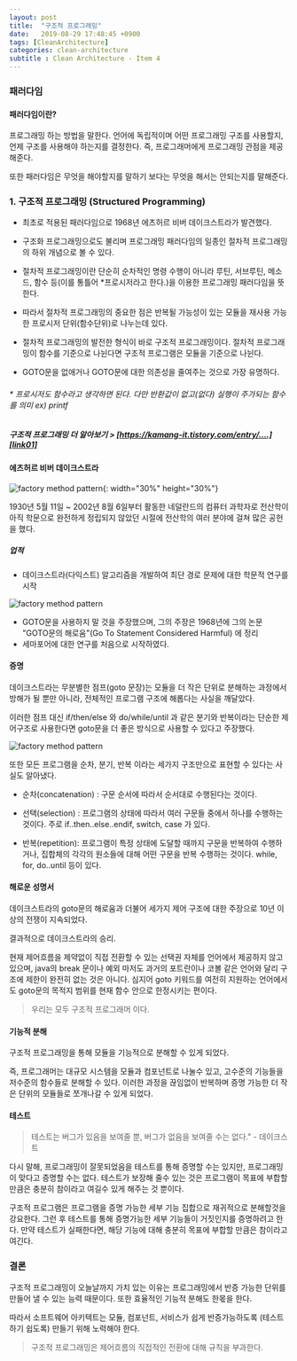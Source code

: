 ```yaml
---
layout: post
title:  "구조적 프로그래밍"
date:   2019-08-29 17:48:45 +0900
tags: [CleanArchitecture]
categories: clean-architecture
subtitle : Clean Architecture - Item 4
---
```

### 패러다임
#### 패러다임이란?
프로그래밍 하는 방법을 말한다. 언어에 독립적이며 어떤 프로그래밍 구조를 사용할지, 언제 구조를 사용해야 하는지를 결정한다. 즉, 프로그래머에게 프로그래밍 관점을 제공해준다.

또한 패러다임은 무엇을 해야할지를 말하기 보다는 무엇을 해서는 안되는지를 말해준다. 


### 1. 구조적 프로그래밍 (Structured Programming)
- 최초로 적용된 패러다임으로 1968년 에츠허르 비버 데이크스트라가 발견했다.

- 구조화 프로그래밍으로도 불리며 프로그래밍 패러다임의 일종인 절차적 프로그래밍의 하위 개념으로 볼 수 있다. 

- 절차적 프로그래밍이란 단순히 순차적인 명령 수행이 아니라 루틴, 서브루틴, 메소드, 함수 등(이를 통틀어 *프로시저라고 한다.)을 이용한 프로그래밍 패러다임을 뜻한다.

- 따라서 절차적 프로그래밍의 중요한 점은 반복될 가능성이 있는 모듈을 재사용 가능한 프로시저 단위(함수단위)로 나누는데 있다.

- 절차적 프로그래밍의 발전한 형식이 바로 구조적 프로그래밍이다. 절차적 프로그래밍이 함수를 기준으로 나뉜다면 구조적 프로그램은 모듈을 기준으로 나뉜다. 

- GOTO문을 없애거나 GOTO문에 대한 의존성을 줄여주는 것으로 가장 유명하다.

###### * 프로시저도 함수라고 생각하면 된다. 다만 반환값이 없고(없다) 실행이 주가되는 함수를 의미 ex) printf



##### 구조적 프로그래밍 더 알아보기 > [https://kamang-it.tistory.com/entry/....][link01] <br/>
[link01]: https://kamang-it.tistory.com/entry/%ED%94%84%EB%A1%9C%EA%B7%B8%EB%9E%98%EB%B0%8D-%ED%8C%A8%EB%9F%AC%EB%8B%A4%EC%9E%84%EC%88%9C%EC%B0%A8%EC%A0%81%EB%B9%84%EA%B5%AC%EC%A1%B0%EC%A0%81%EC%A0%88%EC%B0%A8%EC%A0%81%EA%B5%AC%EC%A1%B0%EC%A0%81%EA%B0%9D%EC%B2%B4%EC%A7%80%ED%96%A5%EC%A0%81-%ED%94%84%EB%A1%9C%EA%B7%B8%EB%9E%98%EB%B0%8D



#### 에츠허르 비버 데이크스트라

![factory method pattern](25.jpg){: width="30%" height="30%"}

1930년 5월 11일 ~ 2002년 8월 6일부터 활동한 네덜란드의 컴퓨터 과학자로 전산학이 아직 학문으로 완전하게 정립되지 않았던 시절에 전산학의 여러 분야에 걸쳐 많은 공헌을 했다. 



##### 업적
- 데이크스트라(다익스트) 알고리즘을 개발하여 최단 경로 문제에 대한 학문적 연구를 시작

![factory method pattern](2.png) 

- GOTO문을 사용하지 말 것을 주장했으며, 그의 주장은 1968년에 그의 논문 "GOTO문의 해로움"(Go To Statement Considered Harmful) 에 정리
- 세마포어에 대한 연구를 처음으로 시작하였다.



#### 증명
데이크스트라는 무분별한 점프(goto 문장)는 모듈을 더 작은 단위로 분해하는 과정에서 방해가 될 뿐만 아니라, 
전체적인 프로그램 구조에 해롭다는 사실을 깨달았다.

이러한 점프 대신 if/then/else 와 do/while/until 과 같은 분기와 반복이라는 단순한 제어구조로 사용한다면 goto문을 더 좋은 방식으로 사용할 수 있다고 주장했다.

![factory method pattern](1.jpg) 

또한 모든 프로그램을 순차, 분기, 반복 이라는 세가지 구조만으로 표현할 수 있다는 사실도 알아냈다.

- 순차(concatenation) : 구문 순서에 따라서 순서대로 수행된다는 것이다.

- 선택(selection) : 프로그램의 상태에 따라서 여러 구문들 중에서 하나를 수행하는 것이다. 주로 if..then..else..endif, switch, case 가 있다.

- 반복(repetition): 프로그램이 특정 상태에 도달할 때까지 구문을 반복하여 수행하거나, 집합체의 각각의 원소들에 대해 어떤 구문을 반복 수행하는 것이다. while, for, do..until 등이 있다.



#### 해로운 성명서
데이크스트라의 goto문의 해로움과 더불어 세가지 제어 구조에 대한 주장으로 10년 이상의 전쟁이 지속되었다. 

결과적으로 데이크스트라의 승리.

현재 제어흐름을 제약없이 직접 전환할 수 있는 선택권 자체를 언어에서 제공하지 않고 있으며, java의 break 문이나 예외 마저도 과거의 포트란이나 코볼 같은 언어와 달리 구조에 제한이 완전히 없는 것은 아니다. 
심지어 goto 키워드를 여전히 지원하는 언어에서도 goto문의 목적지 범위를 현재 함수 안으로 한정시키는 편이다.

> 우리는 모두 구조적 프로그래머 이다.



#### 기능적 분해
구조적 프로그래밍을 통해 모듈을 기능적으로 분해할 수 있게 되었다. 

즉, 프로그래머는 대규모 시스템을 모듈과 컴포넌트로 나눌수 있고, 고수준의 기능들을 저수준의 함수들로 분해할 수 있다. 
이러한 과정을 끊임없이 반복하며 증명 가능한 더 작은 단위의 모듈들로 쪼개나갈 수 있게 되었다.



#### 테스트

> 테스트는 버그가 있음을 보여줄 뿐, 버그가 없음을 보여줄 수는 없다." - 데이크스트

다시 말해, 프로그래밍이 잘못되었음을 테스트를 통해 증명할 수는 있지만, 프로그래밍이 맞다고 증명할 수는 없다. 테스트가 보장해 줄수 있는 것은 프로그램이 목표에 부합할 만큼은 충분히 참이라고 여길수 있게 해주는 것 뿐이다.

구조적 프로그램은 프로그램을 증명 가능한 세부 기능 집합으로 재귀적으로 분해할것을 강요한다. 그런 후 테스트를 통해 증명가능한 세부 기능들이 거짓인지를 증명하려고 한다. 
만약 테스트가 실패한다면, 해당 기능에 대해 충분히 목표에 부합할 만큼은 참이라고 여긴다.



### 결론
구조적 프로그래밍이 오늘날까지 가치 있는 이유는 프로그래밍에서 반증 가능한 단위를 만들어 낼 수 있는 능력 때문이다. 또한 효율적인 기능적 분해도 한몫을 한다.

따라서 소프트웨어 아키텍트는 모듈, 컴포넌트, 서비스가 쉽게 반증가능하도록 (테스트 하기 쉽도록) 만들기 위해 노력해야 한다. 

> 구조적 프로그래밍은 제어흐름의 직접적인 전환에 대해 규칙을 부과한다.
